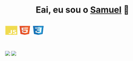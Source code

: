 
  <h1 style="text-align: center;" >Eai, eu sou o <a href="https://www.linkedin.com/in/samuel-battisti-63b580225/" target="_blank">Samuel</a> 👋 </h1>
<div ><br>
  <img align="center"  height="30" width="40" src="https://raw.githubusercontent.com/devicons/devicon/master/icons/javascript/javascript-plain.svg">  
  <img align="center" height="30" width="40" src="https://raw.githubusercontent.com/devicons/devicon/master/icons/html5/html5-original.svg">
  <img align="center" height="30" width="40" src="https://raw.githubusercontent.com/devicons/devicon/master/icons/css3/css3-original.svg">
 <br><br><br><br>
</div>
<div>
<img width=55% align="center"  src="https://github-readme-streak-stats.herokuapp.com?user=Samuelbattisti&theme=highcontrast&mode=weekly" />
<img width=40% align="center" src="https://github-readme-stats-git-main-rafaelalexandrino.vercel.app/api/top-langs/?username=Samuelbattisti&show_icons=true&theme=highcontrast&layout=compact" />
</div>

  
